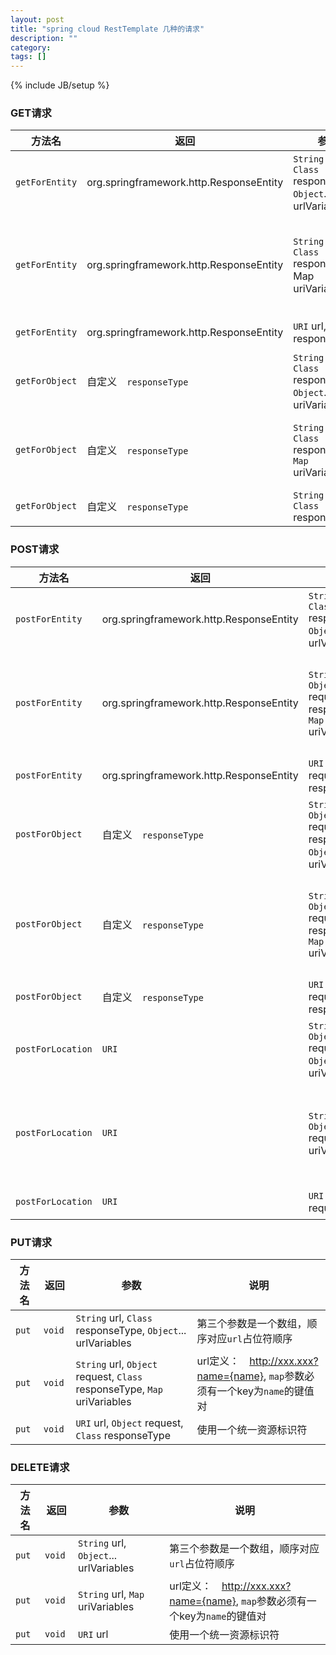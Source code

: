 ```yaml
---
layout: post
title: "spring cloud RestTemplate 几种的请求"
description: ""
category: 
tags: []
---
```

{% include JB/setup %}

### GET请求

| 方法名  | 返回　| 参数 | 说明 |
| --- | --- | --- | --- |
|`getForEntity`| org.springframework.http.ResponseEntity |`String` url, `Class` responseType, `Object`... urlVariables| 第三个参数是一个数组，顺序对应`url`占位符顺序 |
|`getForEntity`| org.springframework.http.ResponseEntity |`String` url, `Class` responseType, Map uriVariables| url定义：　http://xxx.xxx?name={name}, map参数必须有一个key为`name`的键值对 |
|`getForEntity`| org.springframework.http.ResponseEntity |`URI` url, `Class` responseType | 使用一个统一资源标识符 |
|`getForObject`| 自定义　`responseType` |`String` url, `Class` responseType, `Object`... uriVariables| `uriVariables`为`url`中占位符对应的参数 |
|`getForObject`| 自定义　`responseType` |`String` url, `Class` responseType, `Map` uriVariables| `uriVariables`为`url`中占位符对应的参数,名称需要与`map`的`key`对应起来 |
|`getForObject`| 自定义　`responseType` |`String` url, `Class` responseType | 使用一个统一资源标识符 |

### POST请求
| 方法名  | 返回　| 参数 | 说明 |
| --- | --- | --- | --- |
|`postForEntity`| org.springframework.http.ResponseEntity |`String` url, `Class` responseType, `Object`... urlVariables| 第三个参数是一个数组，顺序对应`url`占位符顺序 |
|`postForEntity`| org.springframework.http.ResponseEntity |`String` url, `Object` request, `Class` responseType, `Map` uriVariables| url定义：　http://xxx.xxx?name={name}, `map`参数必须有一个key为`name`的键值对 |
|`postForEntity`| org.springframework.http.ResponseEntity |`URI` url, `Object` request, `Class` responseType| 使用一个统一资源标识符 |
|`postForObject`| 自定义　`responseType` |`String` url, `Object` request, `Class` responseType, `Object`... uriVariables| 第三个参数是一个数组，顺序对应`url`占位符顺序 |
|`postForObject`| 自定义　`responseType` |`String` url, `Object` request, `Class` responseType, `Map` uriVariables| url定义：　http://xxx.xxx?name={name}, `map`参数必须有一个key为`name`的键值对 |
|`postForObject`| 自定义　`responseType` |`URI` url, `Object` request, `Class` responseType| 使用一个统一资源标识符 |
|`postForLocation`|`URI`| `String` url, `Object` request, `Object`... uriVariables | 第三个参数是一个数组，顺序对应`url`占位符顺序 |
|`postForLocation`|`URI`| `String` url, `Object` request, `Map` uriVariables | url定义：　http://xxx.xxx?name={name}, `map`参数必须有一个key为`name`的键值对 |
|`postForLocation`|`URI`| `URI` url, `Object` request | 使用一个统一资源标识符 |


### PUT请求

| 方法名  | 返回　| 参数 | 说明 |
| --- | --- | --- | --- |
|`put`| `void` |`String` url, `Class` responseType, `Object`... urlVariables| 第三个参数是一个数组，顺序对应`url`占位符顺序 |
|`put`| `void` |`String` url, `Object` request, `Class` responseType, `Map` uriVariables| url定义：　http://xxx.xxx?name={name}, `map`参数必须有一个key为`name`的键值对 |
|`put`| `void` |`URI` url, `Object` request, `Class` responseType| 使用一个统一资源标识符 |

### DELETE请求

| 方法名  | 返回　| 参数 | 说明 |
| --- | --- | --- | --- |
|`put`| `void` |`String` url, `Object`... urlVariables| 第三个参数是一个数组，顺序对应`url`占位符顺序 |
|`put`| `void` |`String` url, `Map` uriVariables| url定义：　http://xxx.xxx?name={name}, `map`参数必须有一个key为`name`的键值对 |
|`put`| `void` |`URI` url| 使用一个统一资源标识符 |
